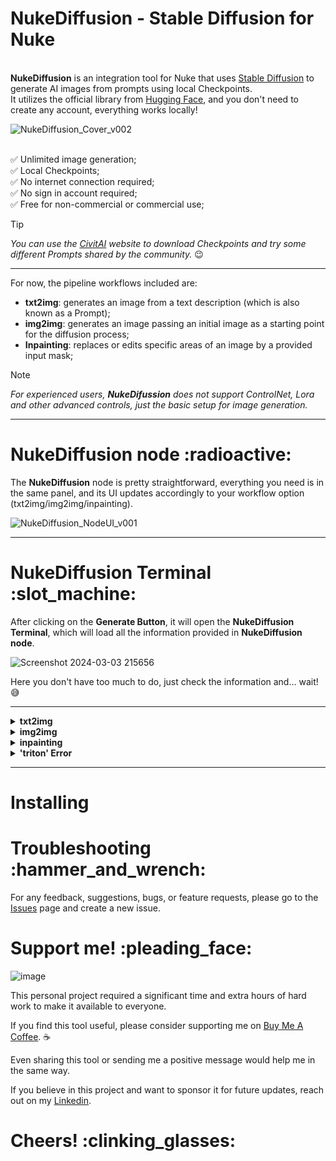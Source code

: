 <h1>NukeDiffusion - Stable Diffusion for Nuke</h1> 

<br>**NukeDiffusion** is an integration tool for Nuke that uses [Stable Diffusion](https://stability.ai/) to generate AI images from prompts using local Checkpoints.
<br>It utilizes the official library from [Hugging Face](https://huggingface.co), and you don't need to create any account, everything works locally!

![NukeDiffusion_Cover_v002](https://github.com/danilodelucio/NukeDiffusion/assets/47226196/d230497e-f1d7-4687-9299-7f7487e5718f)

<br>:white_check_mark: Unlimited image generation;
<br>:white_check_mark: Local Checkpoints;
<br>:white_check_mark: No internet connection required;
<br>:white_check_mark: No sign in account required;
<br>:white_check_mark: Free for non-commercial or commercial use;


> [!TIP]
> _You can use the [CivitAI](https://civitai.com/) website to download Checkpoints and try some different Prompts shared by the community._ :wink:

---
For now, the pipeline workflows included are:

- **txt2img**: generates an image from a text description (which is also known as a Prompt);
- **img2img**: generates an image passing an initial image as a starting point for the diffusion process;
- **Inpainting**: replaces or edits specific areas of an image by a provided input mask;

> [!NOTE]
> _For experienced users, **NukeDifussion** does not support ControlNet, Lora and other advanced controls, just the basic setup for image generation._

---

<h1>NukeDiffusion node :radioactive:</h1>

The **NukeDiffusion** node is pretty straightforward, everything you need is in the same panel, and its UI updates accordingly to your workflow option (txt2img/img2img/inpainting).

![NukeDiffusion_NodeUI_v001](https://github.com/danilodelucio/NukeDiffusion/assets/47226196/07bed17b-b564-49d8-8567-26741bd721f5)

---
<h1>NukeDiffusion Terminal :slot_machine:</h1>

After clicking on the **Generate Button**, it will open the **NukeDiffusion Terminal**, which will load all the information provided in **NukeDiffusion node**.


![Screenshot 2024-03-03 215656](https://github.com/danilodelucio/NukeDiffusion/assets/47226196/66c97762-9306-4d56-af24-d898053b97ef)

Here you don't have too much to do, just check the information and... wait! :sweat_smile:

---

<details>
<summary><b>txt2img</b></summary>
 
</details>

<details>
<summary><b>img2img</b></summary>
 
</details>

<details>
<summary><b>inpainting</b></summary>
 
</details>

<details>
<summary><b>'triton' Error</b></summary>

The error `ModuleNotFoundError: No module named 'triton'` must be ignored!

Triton is a Open-source GPU programming for neural networks, and what I found regarding to this issue, is that Triton module is not available for Windows.
However, this error does not affect the image generation, just simply ignore it!
 
 ![triton error](https://github.com/danilodelucio/NukeDiffusion/assets/47226196/06a3a408-681a-451a-8e1c-ce354e0a4e2d)

> _I didn't hide this issue because you can check on the Terminal if you get another import module error._
</details>

---

<h1>Installing</h1>

<h1>Troubleshooting :hammer_and_wrench:</h1>

For any feedback, suggestions, bugs, or feature requests, please go to the [Issues](https://github.com/danilodelucio/NukeDiffusion/issues) page and create a new issue.



<h1>Support me! :pleading_face:</h1>

![image](https://github.com/danilodelucio/NukeDiffusion/assets/47226196/ee1e5d16-43e2-46bc-bc48-aaf1d7559b87)

This personal project required a significant time and extra hours of hard work to make it available to everyone. 

If you find this tool useful, please consider supporting me on [Buy Me A Coffee](https://www.buymeacoffee.com/danilodelucio). :coffee:

Even sharing this tool or sending me a positive message would help me in the same way.

If you believe in this project and want to sponsor it for future updates, reach out on my [Linkedin](https://www.linkedin.com/in/danilodelucio/).


<h1>Cheers! :clinking_glasses:</h1>



